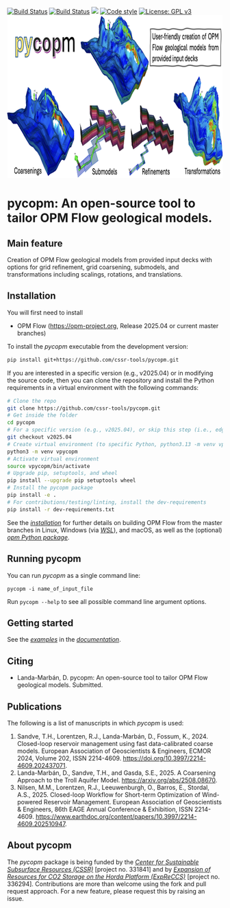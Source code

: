 [![Build Status](https://github.com/cssr-tools/pycopm/actions/workflows/ci_pycopm_ubuntu.yml/badge.svg)](https://github.com/cssr-tools/pycopm/actions/workflows/ci_pycopm_ubuntu.yml)
[![Build Status](https://github.com/daavid00/OPM-Flow_macOS/actions/workflows/ci_pycopm_macos.yml/badge.svg)](https://github.com/daavid00/OPM-Flow_macOS/actions/workflows/ci_pycopm_macos.yml)
<a href="https://www.python.org/"><img src="https://img.shields.io/badge/python-3.11%20to%203.13-blue.svg"></a>
[![Code style](https://img.shields.io/badge/code%20style-black-000000.svg)](https://github.com/ambv/black)
[![License: GPL v3](https://img.shields.io/badge/License-GPLv3-blue.svg)](https://www.gnu.org/licenses/gpl-3.0)
<img src="docs/text/figs/pycopm.png" width="900" height="380">

# pycopm: An open-source tool to tailor OPM Flow geological models. 

## Main feature
Creation of OPM Flow geological models from provided input decks with options for grid refinement, grid coarsening, submodels, and transformations including scalings, rotations, and translations.   

## Installation
You will first need to install
* OPM Flow (https://opm-project.org, Release 2025.04 or current master branches)

To install the _pycopm_ executable from the development version:

```bash
pip install git+https://github.com/cssr-tools/pycopm.git
```

If you are interested in a specific version (e.g., v2025.04) or in modifying the source code, then you can clone the repository and install the Python requirements in a virtual environment with the following commands:

```bash
# Clone the repo
git clone https://github.com/cssr-tools/pycopm.git
# Get inside the folder
cd pycopm
# For a specific version (e.g., v2025.04), or skip this step (i.e., edge version)
git checkout v2025.04
# Create virtual environment (to specific Python, python3.13 -m venv vpycopm)
python3 -m venv vpycopm
# Activate virtual environment
source vpycopm/bin/activate
# Upgrade pip, setuptools, and wheel
pip install --upgrade pip setuptools wheel
# Install the pycopm package
pip install -e .
# For contributions/testing/linting, install the dev-requirements
pip install -r dev-requirements.txt
```

See the [_installation_](https://cssr-tools.github.io/pycopm/installation.html) for further details on building OPM Flow from the master branches in Linux, Windows (via [_WSL_](https://learn.microsoft.com/en-us/windows/wsl/)), and macOS, as well as the (optional) [_opm Python package_](https://pypi.org/project/opm/).

## Running pycopm
You can run _pycopm_ as a single command line:
```
pycopm -i name_of_input_file
```
Run `pycopm --help` to see all possible command line argument options.

## Getting started
See the [_examples_](https://cssr-tools.github.io/pycopm/examples.html) in the [_documentation_](https://cssr-tools.github.io/pycopm/introduction.html).

## Citing

* Landa-Marbán, D. pycopm: An open-source tool to tailor OPM Flow geological models. Submitted.

## Publications
The following is a list of manuscripts in which _pycopm_ is used:

1. Sandve, T.H., Lorentzen, R.J., Landa-Marbán, D., Fossum, K., 2024. Closed-loop reservoir management using fast data-calibrated coarse models. European Association of Geoscientists & Engineers, ECMOR 2024, Volume 202, ISSN 2214-4609. https://doi.org/10.3997/2214-4609.202437071.
1. Landa-Marbán, D., Sandve, T.H., and Gasda, S.E., 2025. A Coarsening Approach to the Troll Aquifer Model. https://arxiv.org/abs/2508.08670.
1. Nilsen, M.M., Lorentzen, R.J., Leeuwenburgh, O., Barros, E., Stordal, A.S., 2025. Closed-loop Workflow for Short-term Optimization of Wind-powered Reservoir Management. European Association of Geoscientists & Engineers, 86th EAGE Annual Conference & Exhibition, ISSN 2214-4609. https://www.earthdoc.org/content/papers/10.3997/2214-4609.202510947.

## About pycopm
The _pycopm_ package is being funded by the [_Center for Sustainable Subsurface Resources (CSSR)_](https://cssr.no) 
[project no. 331841] and by [_Expansion of Resources for CO2 Storage on the Horda Platform (ExpReCCS)_](https://www.norceresearch.no/en/projects/expansion-of-resources-for-co2-storage-on-the-horda-platform-expreccs) [project no. 336294].
Contributions are more than welcome using the fork and pull request approach.
For a new feature, please request this by raising an issue.

